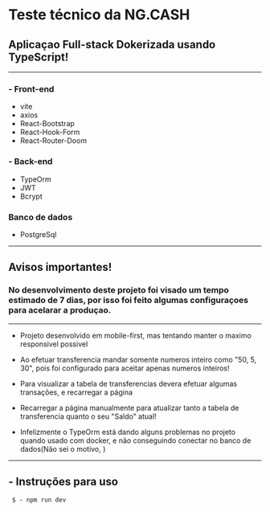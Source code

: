 # Teste técnico da NG.CASH

##  Aplicaçao Full-stack Dokerizada usando TypeScript!

-------------

### - Front-end
- vite
- axios
- React-Bootstrap
- React-Hook-Form
- React-Router-Doom
### - Back-end
- TypeOrm
- JWT
- Bcrypt
### Banco de dados
- PostgreSql

-------
## Avisos importantes!
### No desenvolvimento deste projeto foi visado um tempo estimado de 7 dias, por isso foi feito algumas configuraçoes para acelarar a produçao.

---

- Projeto desenvolvido em mobile-first, mas tentando manter o maximo responsivel possivel

- Ao efetuar transferencia mandar somente numeros inteiro como "50, 5, 30", pois foi configurado para aceitar apenas numeros inteiros!

- Para visualizar a tabela de transferencias devera efetuar algumas transações, e recarregar a página

- Recarregar a página manualmente para atualizar tanto a tabela de transferencia quanto o seu "Saldo" atual!

- Infelizmente o TypeOrm está dando alguns problemas no projeto quando usado com docker, e não conseguindo conectar no banco de dados(Não sei o motivo, )

-------

## - Instruções para uso

```
 $ - npm run dev
```

